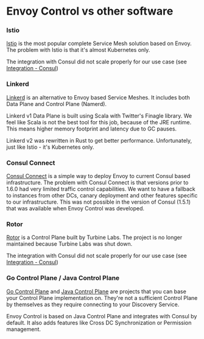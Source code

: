 # Envoy Control vs other software

### Istio
[Istio](https://istio.io/) is the most popular complete Service Mesh solution based on Envoy.
The problem with Istio is that it's almost Kubernetes only.

The integration with Consul did not scale properly for our use case (see [Integration - Consul](integrations/consul.md)) 

### Linkerd
[Linkerd](https://linkerd.io/) is an alternative to Envoy based Service Meshes. It includes both Data Plane and
Control Plane (Namerd).

Linkerd v1 Data Plane is built using Scala with Twitter's Finagle library. We feel like Scala is not the best tool for
this job, because of the JRE runtime. This means higher memory footprint and latency due to GC pauses.

Linkerd v2 was rewritten in Rust to get better performance. Unfortunately, just like Istio - it's Kubernetes only.

### Consul Connect
[Consul Connect](https://www.consul.io/docs/connect/index.html) is a simple way to deploy Envoy to current
Consul based infrastructure.
The problem with Consul Connect is that versions prior to 1.6.0 had very limited traffic control capabilities.
We want to have a fallback to instances from other DCs, canary deployment and other features specific to our
infrastructure. This was not possible in the version of Consul (1.5.1) that was available when Envoy Control was developed.

### Rotor
[Rotor](https://github.com/turbinelabs/rotor) is a Control Plane built by Turbine Labs.
The project is no longer maintained because Turbine Labs was shut down.

The integration with Consul did not scale properly for our use case (see [Integration - Consul](integrations/consul.md))

### Go Control Plane / Java Control Plane
[Go Control Plane](https://github.com/envoyproxy/go-control-plane) and
[Java Control Plane](https://github.com/envoyproxy/java-control-plane) are projects that you can base your
Control Plane implementation on. They're not a sufficient Control Plane by themselves as they require connecting to your
Discovery Service.

Envoy Control is based on Java Control Plane and integrates with Consul by default. It also adds features like
Cross DC Synchronization or Permission management.